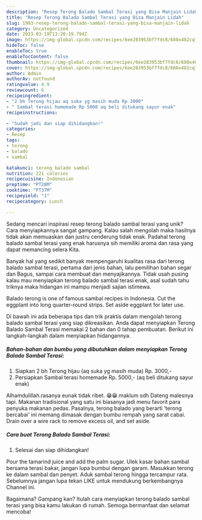 ```yaml
---
description: "Resep Terong Balado Sambal Terasi yang Bisa Manjain Lidah"
title: "Resep Terong Balado Sambal Terasi yang Bisa Manjain Lidah"
slug: 1993-resep-terong-balado-sambal-terasi-yang-bisa-manjain-lidah
category: Uncategorized
date: 2023-03-19T13:20:19.794Z
image: https://img-global.cpcdn.com/recipes/6ee283953bf7fdc8/680x482cq70/terong-balado-sambal-terasi-foto-resep-utama.jpg
hideToc: false
enableToc: true
enableTocContent: false
thumbnail: https://img-global.cpcdn.com/recipes/6ee283953bf7fdc8/680x482cq70/terong-balado-sambal-terasi-foto-resep-utama.jpg
cover: https://img-global.cpcdn.com/recipes/6ee283953bf7fdc8/680x482cq70/terong-balado-sambal-terasi-foto-resep-utama.jpg
author: Admin
authorAv: notfound
ratingvalue: 4.9
reviewcount: 6
recipeingredient:
- "2 bh Terong hijau aq suka yg masih muda Rp 3000"
- " Sambal terasi homemade Rp 5000 aq beli ditukang sayur enak"
recipeinstructions:

- "Sudah jadi dan siap dihidangkan!"
categories:
- Resep
tags:
- terong
- balado
- sambal

katakunci: terong balado sambal 
nutrition: 221 calories
recipecuisine: Indonesian
preptime: "PT28M"
cooktime: "PT37M"
recipeyield: "1"
recipecategory: Lunch

---
```





Sedang mencari inspirasi resep terong balado sambal terasi yang unik? Cara menyiapkannya sangat gampang. Kalau salah mengolah maka hasilnya tidak akan memuaskan dan justru cenderung tidak enak. Padahal terong balado sambal terasi yang enak harusnya sih memiliki aroma dan rasa yang dapat memancing selera Kita.





Banyak hal yang sedikit banyak mempengaruhi kualitas rasa dari terong balado sambal terasi, pertama dari jenis bahan, lalu pemilihan bahan segar dan Bagus, sampai cara membuat dan menyajikannya. Tidak usah pusing kalau mau menyiapkan terong balado sambal terasi enak,      asal sudah tahu triknya maka hidangan ini mampu menjadi sajian istimewa.














Balado terong is one of famous sambal recipes in Indonesia. Cut the eggplant into long quarter-round strips. Set aside eggplant for later use.






Di bawah ini ada beberapa tips dan trik praktis dalam mengolah terong balado sambal terasi yang siap dikreasikan. Anda dapat menyiapkan Terong Balado Sambal Terasi memakai 2 bahan dan 0 tahap pembuatan. Berikut ini langkah-langkah dalam menyiapkan hidangannya.

<!--inarticleads1-->

##### Bahan-bahan dan bumbu yang dibutuhkan dalam menyiapkan Terong Balado Sambal Terasi:

1. Siapkan 2 bh Terong hijau (aq suka yg masih muda) Rp. 3000,-
1. Persiapkan  Sambal terasi homemade Rp. 5000,- (aq beli ditukang sayur enak)


Alhamdulillah.rasanya eunak tidak ribet. 😁😁.maklum sdh Dateng malesnya tapi. Makanan tradisional yang satu ini biasanya jadi menu favorit para penyuka makanan pedas. Pasalnya, terong balado yang berarti &#39;terong bercabai&#39; ini memang dimasak dengan bumbu rempah yang sarat cabai. Drain over a wire rack to remove excess oil, and set aside. 

<!--inarticleads2-->

##### Cara buat Terong Balado Sambal Terasi:


1. Selesai dan siap dihidangkan!

Pour the tamarind juice and add the palm sugar. Ulek kasar bahan sambal bersama terasi bakar, jangan lupa bumbui dengan garam. Masukkan terong ke dalam sambal dan penyet. Aduk sambal terong hingga tercampur rata. Sebelumnya jangan lupa tekan LIKE untuk mendukung berkembangnya Channel ini. 

Bagaimana? Gampang kan? Itulah cara menyiapkan terong balado sambal terasi yang bisa kamu lakukan di rumah. Semoga bermanfaat dan selamat mencoba!
